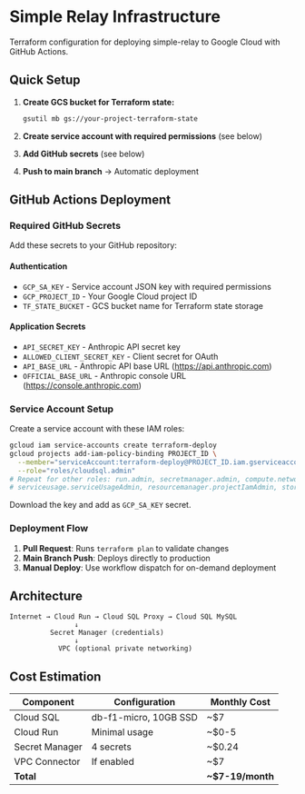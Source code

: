 # Simple Relay Infrastructure

Terraform configuration for deploying simple-relay to Google Cloud with GitHub Actions.

## Quick Setup

1. **Create GCS bucket for Terraform state:**
   ```bash
   gsutil mb gs://your-project-terraform-state
   ```

2. **Create service account with required permissions** (see below)

3. **Add GitHub secrets** (see below) 

4. **Push to main branch** → Automatic deployment

## GitHub Actions Deployment

### Required GitHub Secrets

Add these secrets to your GitHub repository:

#### **Authentication**
- `GCP_SA_KEY` - Service account JSON key with required permissions
- `GCP_PROJECT_ID` - Your Google Cloud project ID
- `TF_STATE_BUCKET` - GCS bucket name for Terraform state storage

#### **Application Secrets**
- `API_SECRET_KEY` - Anthropic API secret key
- `ALLOWED_CLIENT_SECRET_KEY` - Client secret for OAuth
- `API_BASE_URL` - Anthropic API base URL (https://api.anthropic.com)
- `OFFICIAL_BASE_URL` - Anthropic console URL (https://console.anthropic.com)

### Service Account Setup

Create a service account with these IAM roles:
```bash
gcloud iam service-accounts create terraform-deploy
gcloud projects add-iam-policy-binding PROJECT_ID \
  --member="serviceAccount:terraform-deploy@PROJECT_ID.iam.gserviceaccount.com" \
  --role="roles/cloudsql.admin"
# Repeat for other roles: run.admin, secretmanager.admin, compute.networkAdmin, 
# serviceusage.serviceUsageAdmin, resourcemanager.projectIamAdmin, storage.admin
```

Download the key and add as `GCP_SA_KEY` secret.

### Deployment Flow

1. **Pull Request**: Runs `terraform plan` to validate changes
2. **Main Branch Push**: Deploys directly to production
3. **Manual Deploy**: Use workflow dispatch for on-demand deployment

## Architecture

```
Internet → Cloud Run → Cloud SQL Proxy → Cloud SQL MySQL
                ↓
          Secret Manager (credentials)
                ↓
            VPC (optional private networking)
```


## Cost Estimation

| Component | Configuration | Monthly Cost |
|-----------|---------------|--------------|
| Cloud SQL | db-f1-micro, 10GB SSD | ~$7 |
| Cloud Run | Minimal usage | ~$0-5 |
| Secret Manager | 4 secrets | ~$0.24 |
| VPC Connector | If enabled | ~$7 |
| **Total** | | **~$7-19/month** |


